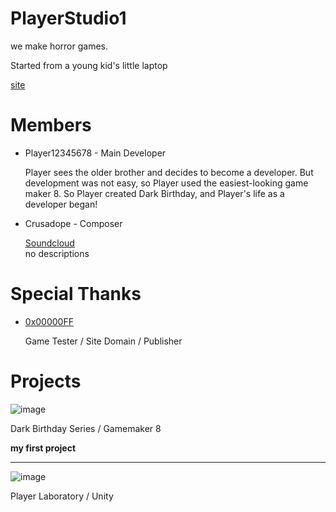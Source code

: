 # PlayerStudio1

we make horror games.

Started from a young kid's little laptop

[site](https://www.playerstudio1.com)

# Members

* Player12345678 - Main Developer

    Player sees the older brother and decides to become a developer.
    But development was not easy, so Player used the easiest-looking game maker 8.
    So Player created Dark Birthday, and Player's life as a developer began!

* Crusadope - Composer

  [Soundcloud](https://soundcloud.com/crusadope)
  <br>no descriptions

# Special Thanks

   * [0x00000FF](https://github.com/0x00000FF)
        
        Game Tester / Site Domain / Publisher

# Projects

![image](https://user-images.githubusercontent.com/81474787/117567972-73bc5600-b0f9-11eb-87d1-8e1e4481b5cd.png)

Dark Birthday Series / Gamemaker 8

**my first project**

---------------------------------------------------------------------------------------------------------------

![image](https://user-images.githubusercontent.com/81474787/117568107-c990fe00-b0f9-11eb-8458-f0852811826f.png)

Player Laboratory / Unity
